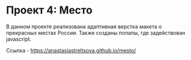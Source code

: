 # Проект 4: Место


В данном проекте реализована адаптивная верстка макета о прекрасных местах России. Также созданы попапы, где задействован javascript.

Ccылка - https://anastasiastreltsova.github.io/mesto/ 
